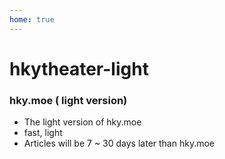 ```yaml
---
home: true
---
```

# hkytheater-light
### hky.moe ( light version)

 - The light version of hky.moe
 - fast, light
 - Articles will be 7 ~ 30 days later than hky.moe
